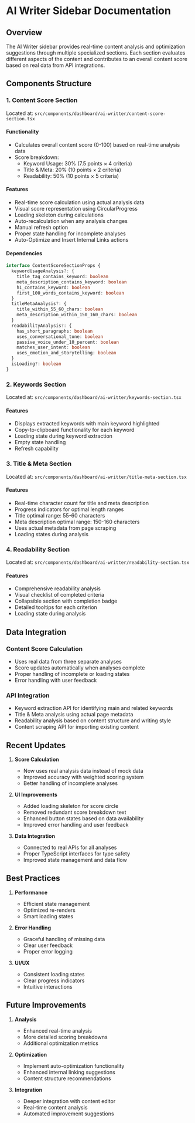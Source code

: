 # AI Writer Sidebar Documentation

## Overview
The AI Writer sidebar provides real-time content analysis and optimization suggestions through multiple specialized sections. Each section evaluates different aspects of the content and contributes to an overall content score based on real data from API integrations.

## Components Structure

### 1. Content Score Section
Located at: `src/components/dashboard/ai-writter/content-score-section.tsx`

#### Functionality
- Calculates overall content score (0-100) based on real-time analysis data
- Score breakdown:
  - Keyword Usage: 30% (7.5 points × 4 criteria)
  - Title & Meta: 20% (10 points × 2 criteria)
  - Readability: 50% (10 points × 5 criteria)

#### Features
- Real-time score calculation using actual analysis data
- Visual score representation using CircularProgress
- Loading skeleton during calculations
- Auto-recalculation when any analysis changes
- Manual refresh option
- Proper state handling for incomplete analyses
- Auto-Optimize and Insert Internal Links actions

#### Dependencies
```typescript
interface ContentScoreSectionProps {
  keywordUsageAnalysis?: {
    title_tag_contains_keyword: boolean
    meta_description_contains_keyword: boolean
    h1_contains_keyword: boolean
    first_100_words_contains_keyword: boolean
  }
  titleMetaAnalysis?: {
    title_within_55_60_chars: boolean
    meta_description_within_150_160_chars: boolean
  }
  readabilityAnalysis?: {
    has_short_paragraphs: boolean
    uses_conversational_tone: boolean
    passive_voice_under_10_percent: boolean
    matches_user_intent: boolean
    uses_emotion_and_storytelling: boolean
  }
  isLoading?: boolean
}
```

### 2. Keywords Section
Located at: `src/components/dashboard/ai-writter/keywords-section.tsx`

#### Features
- Displays extracted keywords with main keyword highlighted
- Copy-to-clipboard functionality for each keyword
- Loading state during keyword extraction
- Empty state handling
- Refresh capability

### 3. Title & Meta Section
Located at: `src/components/dashboard/ai-writter/title-meta-section.tsx`

#### Features
- Real-time character count for title and meta description
- Progress indicators for optimal length ranges
- Title optimal range: 55-60 characters
- Meta description optimal range: 150-160 characters
- Uses actual metadata from page scraping
- Loading states during analysis

### 4. Readability Section
Located at: `src/components/dashboard/ai-writter/readability-section.tsx`

#### Features
- Comprehensive readability analysis
- Visual checklist of completed criteria
- Collapsible section with completion badge
- Detailed tooltips for each criterion
- Loading state during analysis

## Data Integration

### Content Score Calculation
- Uses real data from three separate analyses
- Score updates automatically when analyses complete
- Proper handling of incomplete or loading states
- Error handling with user feedback

### API Integration
- Keyword extraction API for identifying main and related keywords
- Title & Meta analysis using actual page metadata
- Readability analysis based on content structure and writing style
- Content scraping API for importing existing content

## Recent Updates

1. **Score Calculation**
   - Now uses real analysis data instead of mock data
   - Improved accuracy with weighted scoring system
   - Better handling of incomplete analyses

2. **UI Improvements**
   - Added loading skeleton for score circle
   - Removed redundant score breakdown text
   - Enhanced button states based on data availability
   - Improved error handling and user feedback

3. **Data Integration**
   - Connected to real APIs for all analyses
   - Proper TypeScript interfaces for type safety
   - Improved state management and data flow

## Best Practices

1. **Performance**
   - Efficient state management
   - Optimized re-renders
   - Smart loading states

2. **Error Handling**
   - Graceful handling of missing data
   - Clear user feedback
   - Proper error logging

3. **UI/UX**
   - Consistent loading states
   - Clear progress indicators
   - Intuitive interactions

## Future Improvements

1. **Analysis**
   - Enhanced real-time analysis
   - More detailed scoring breakdowns
   - Additional optimization metrics

2. **Optimization**
   - Implement auto-optimization functionality
   - Enhanced internal linking suggestions
   - Content structure recommendations

3. **Integration**
   - Deeper integration with content editor
   - Real-time content analysis
   - Automated improvement suggestions